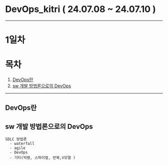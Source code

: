 # DevOps_kitri ( 24.07.08 ~ 24.07.10 ) 
---
# 1일차
# 목차
1. [DevOps란](#DevOps란)
2. [sw 개발 방법론으로의 DevOps](#sw-개발-방법론으로의-DevOps)
---
## DevOps란

## sw 개발 방법론으로의 DevOps
    SDLC 방법론
      - waterfall
      - agile
      - DevOps
      - 기타(빅뱅, 스파이럴, 반복,V모델 )
## 

